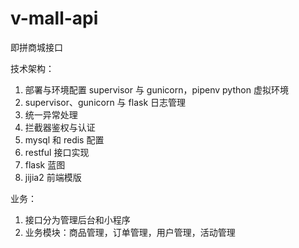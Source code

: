 # v-mall-api

即拼商城接口


技术架构：
1. 部署与环境配置 supervisor 与 gunicorn，pipenv python 虚拟环境
2. supervisor、gunicorn 与 flask 日志管理
3. 统一异常处理
4. 拦截器鉴权与认证
5. mysql 和 redis 配置
6. restful 接口实现
7. flask 蓝图
8. jijia2 前端模版


业务：
1. 接口分为管理后台和小程序
2. 业务模块：商品管理，订单管理，用户管理，活动管理

